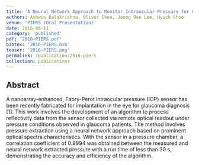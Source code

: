 ```yaml
---
title: 'A Neural Network Approach to Monitor Intraocular Pressure for Glaucoma Diagnosis'
authors: Ashwin Balakrishna, Oliver Chen, Jeong Oen Lee, Hyuck Choo
venue: 'PIERS (Oral Presentation)'
date: 2016-08-11
category: 'published'
pdf: '2016-PIERS.pdf'
bibtex: '2016-PIERS.bib'
teaser: '2016-PIERS.png'
permalink: /publication/2016-piers
collection: publications
---
```


Abstract
-------
A nanoarray-enhanced, Fabry-Perot intraocular pressure (IOP) sensor has been recently fabricated for implantation in the eye for glaucoma diagnosis [1]. This work involves the development of an algorithm to process reflectivity data from the sensor collected via remote optical readout under pressure conditions observed in glaucoma patients. The method involves pressure extraction using a neural network approach based on prominent optical spectra characteristics. With the sensor in a pressure chamber, a correlation coefficient of 0.9994 was obtained between the measured and neural network extracted pressure with a run time of less than 30 s, demonstrating the accuracy and efficiency of the algorithm. 
